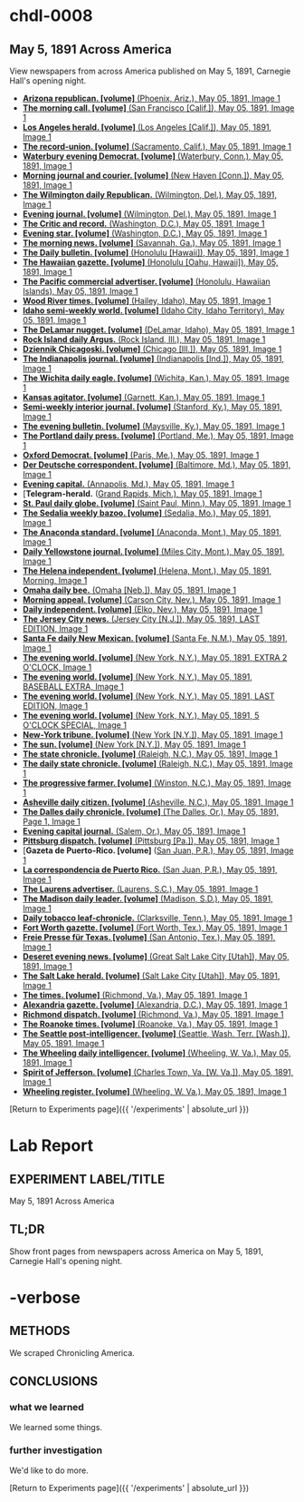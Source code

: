# chdl-0008

## May 5, 1891 Across America

View newspapers from across America published on May 5, 1891, Carnegie Hall's opening night.

*   [**Arizona republican. [volume]** (Phoenix, Ariz.), May 05, 1891, Image 1](https://chroniclingamerica.loc.gov/lccn/sn84020558/1891-05-05/ed-1/seq-1/;words=[]?date1=05%2F05%2F1891&date2=05%2F05%2F1891&searchType=advanced&language=&sequence=1&proxdistance=5&rows=50&ortext=&proxtext=&phrasetext=&andtext=&dateFilterType=range&index=0)
*   [**The morning call. [volume]** (San Francisco [Calif.]), May 05, 1891, Image 1](https://chroniclingamerica.loc.gov/lccn/sn94052989/1891-05-05/ed-1/seq-1/;words=[]?date1=05%2F05%2F1891&date2=05%2F05%2F1891&searchType=advanced&language=&sequence=1&proxdistance=5&rows=50&ortext=&proxtext=&phrasetext=&andtext=&dateFilterType=range&index=1)
*   [**Los Angeles herald. [volume]** (Los Angeles [Calif.]), May 05, 1891, Image 1](https://chroniclingamerica.loc.gov/lccn/sn84025968/1891-05-05/ed-1/seq-1/;words=[]?date1=05%2F05%2F1891&date2=05%2F05%2F1891&searchType=advanced&language=&sequence=1&proxdistance=5&rows=50&ortext=&proxtext=&phrasetext=&andtext=&dateFilterType=range&index=2)
*   [**The record-union. [volume]** (Sacramento, Calif.), May 05, 1891, Image 1](https://chroniclingamerica.loc.gov/lccn/sn82015104/1891-05-05/ed-1/seq-1/;words=[]?date1=05%2F05%2F1891&date2=05%2F05%2F1891&searchType=advanced&language=&sequence=1&proxdistance=5&rows=50&ortext=&proxtext=&phrasetext=&andtext=&dateFilterType=range&index=3)
*   [**Waterbury evening Democrat. [volume]** (Waterbury, Conn.), May 05, 1891, Image 1](https://chroniclingamerica.loc.gov/lccn/sn94053256/1891-05-05/ed-1/seq-1/;words=[]?date1=05%2F05%2F1891&date2=05%2F05%2F1891&searchType=advanced&language=&sequence=1&proxdistance=5&rows=50&ortext=&proxtext=&phrasetext=&andtext=&dateFilterType=range&index=4)
*   [**Morning journal and courier. [volume]** (New Haven [Conn.]), May 05, 1891, Image 1](https://chroniclingamerica.loc.gov/lccn/sn82015483/1891-05-05/ed-1/seq-1/;words=[]?date1=05%2F05%2F1891&date2=05%2F05%2F1891&searchType=advanced&language=&sequence=1&proxdistance=5&rows=50&ortext=&proxtext=&phrasetext=&andtext=&dateFilterType=range&index=5)
*   [**The Wilmington daily Republican.** (Wilmington, Del.), May 05, 1891, Image 1](https://chroniclingamerica.loc.gov/lccn/sn88053055/1891-05-05/ed-1/seq-1/;words=[]?date1=05%2F05%2F1891&date2=05%2F05%2F1891&searchType=advanced&language=&sequence=1&proxdistance=5&rows=50&ortext=&proxtext=&phrasetext=&andtext=&dateFilterType=range&index=6)
*   [**Evening journal. [volume]** (Wilmington, Del.), May 05, 1891, Image 1](https://chroniclingamerica.loc.gov/lccn/sn85042354/1891-05-05/ed-1/seq-1/;words=[]?date1=05%2F05%2F1891&date2=05%2F05%2F1891&searchType=advanced&language=&sequence=1&proxdistance=5&rows=50&ortext=&proxtext=&phrasetext=&andtext=&dateFilterType=range&index=7)
*   [**The Critic and record.** (Washington, D.C.), May 05, 1891, Image 1](https://chroniclingamerica.loc.gov/lccn/sn87062228/1891-05-05/ed-1/seq-1/;words=[]?date1=05%2F05%2F1891&date2=05%2F05%2F1891&searchType=advanced&language=&sequence=1&proxdistance=5&rows=50&ortext=&proxtext=&phrasetext=&andtext=&dateFilterType=range&index=8)
*   [**Evening star. [volume]** (Washington, D.C.), May 05, 1891, Image 1](https://chroniclingamerica.loc.gov/lccn/sn83045462/1891-05-05/ed-1/seq-1/;words=[]?date1=05%2F05%2F1891&date2=05%2F05%2F1891&searchType=advanced&language=&sequence=1&proxdistance=5&rows=50&ortext=&proxtext=&phrasetext=&andtext=&dateFilterType=range&index=9)
*   [**The morning news. [volume]** (Savannah, Ga.), May 05, 1891, Image 1](https://chroniclingamerica.loc.gov/lccn/sn86063034/1891-05-05/ed-1/seq-1/;words=[]?date1=05%2F05%2F1891&date2=05%2F05%2F1891&searchType=advanced&language=&sequence=1&proxdistance=5&rows=50&ortext=&proxtext=&phrasetext=&andtext=&dateFilterType=range&index=10)
*   [**The Daily bulletin. [volume]** (Honolulu [Hawaii]), May 05, 1891, Image 1](https://chroniclingamerica.loc.gov/lccn/sn82016412/1891-05-05/ed-1/seq-1/;words=[]?date1=05%2F05%2F1891&date2=05%2F05%2F1891&searchType=advanced&language=&sequence=1&proxdistance=5&rows=50&ortext=&proxtext=&phrasetext=&andtext=&dateFilterType=range&index=11)
*   [**The Hawaiian gazette. [volume]** (Honolulu [Oahu, Hawaii]), May 05, 1891, Image 1](https://chroniclingamerica.loc.gov/lccn/sn83025121/1891-05-05/ed-1/seq-1/;words=[]?date1=05%2F05%2F1891&date2=05%2F05%2F1891&searchType=advanced&language=&sequence=1&proxdistance=5&rows=50&ortext=&proxtext=&phrasetext=&andtext=&dateFilterType=range&index=12)
*   [**The Pacific commercial advertiser. [volume]** (Honolulu, Hawaiian Islands), May 05, 1891, Image 1](https://chroniclingamerica.loc.gov/lccn/sn85047084/1891-05-05/ed-1/seq-1/;words=[]?date1=05%2F05%2F1891&date2=05%2F05%2F1891&searchType=advanced&language=&sequence=1&proxdistance=5&rows=50&ortext=&proxtext=&phrasetext=&andtext=&dateFilterType=range&index=13)
*   [**Wood River times. [volume]** (Hailey, Idaho), May 05, 1891, Image 1](https://chroniclingamerica.loc.gov/lccn/sn86091172/1891-05-05/ed-1/seq-1/;words=[]?date1=05%2F05%2F1891&date2=05%2F05%2F1891&searchType=advanced&language=&sequence=1&proxdistance=5&rows=50&ortext=&proxtext=&phrasetext=&andtext=&dateFilterType=range&index=14)
*   [**Idaho semi-weekly world. [volume]** (Idaho City, Idaho Territory), May 05, 1891, Image 1](https://chroniclingamerica.loc.gov/lccn/sn84022135/1891-05-05/ed-1/seq-1/;words=[]?date1=05%2F05%2F1891&date2=05%2F05%2F1891&searchType=advanced&language=&sequence=1&proxdistance=5&rows=50&ortext=&proxtext=&phrasetext=&andtext=&dateFilterType=range&index=15)
*   [**The DeLamar nugget. [volume]** (DeLamar, Idaho), May 05, 1891, Image 1](https://chroniclingamerica.loc.gov/lccn/sn86091142/1891-05-05/ed-1/seq-1/;words=[]?date1=05%2F05%2F1891&date2=05%2F05%2F1891&searchType=advanced&language=&sequence=1&proxdistance=5&rows=50&ortext=&proxtext=&phrasetext=&andtext=&dateFilterType=range&index=16)
*   [**Rock Island daily Argus.** (Rock Island, Ill.), May 05, 1891, Image 1](https://chroniclingamerica.loc.gov/lccn/sn92053945/1891-05-05/ed-1/seq-1/;words=[]?date1=05%2F05%2F1891&date2=05%2F05%2F1891&searchType=advanced&language=&sequence=1&proxdistance=5&rows=50&ortext=&proxtext=&phrasetext=&andtext=&dateFilterType=range&index=17)
*   [**Dziennik Chicagoski. [volume]** (Chicago [Ill.]), May 05, 1891, Image 1](https://chroniclingamerica.loc.gov/lccn/sn83045747/1891-05-05/ed-1/seq-1/;words=[]?date1=05%2F05%2F1891&date2=05%2F05%2F1891&searchType=advanced&language=&sequence=1&proxdistance=5&rows=50&ortext=&proxtext=&phrasetext=&andtext=&dateFilterType=range&index=18)
*   [**The Indianapolis journal. [volume]** (Indianapolis [Ind.]), May 05, 1891, Image 1](https://chroniclingamerica.loc.gov/lccn/sn82015679/1891-05-05/ed-1/seq-1/;words=[]?date1=05%2F05%2F1891&date2=05%2F05%2F1891&searchType=advanced&language=&sequence=1&proxdistance=5&rows=50&ortext=&proxtext=&phrasetext=&andtext=&dateFilterType=range&index=19)
*   [**The Wichita daily eagle. [volume]** (Wichita, Kan.), May 05, 1891, Image 1](https://chroniclingamerica.loc.gov/lccn/sn82014635/1891-05-05/ed-1/seq-1/;words=[]?date1=05%2F05%2F1891&date2=05%2F05%2F1891&searchType=advanced&language=&sequence=1&proxdistance=5&rows=50&ortext=&proxtext=&phrasetext=&andtext=&dateFilterType=range&index=20)
*   [**Kansas agitator. [volume]** (Garnett, Kan.), May 05, 1891, Image 1](https://chroniclingamerica.loc.gov/lccn/sn83040052/1891-05-05/ed-1/seq-1/;words=[]?date1=05%2F05%2F1891&date2=05%2F05%2F1891&searchType=advanced&language=&sequence=1&proxdistance=5&rows=50&ortext=&proxtext=&phrasetext=&andtext=&dateFilterType=range&index=21)
*   [**Semi-weekly interior journal. [volume]** (Stanford, Ky.), May 05, 1891, Image 1](https://chroniclingamerica.loc.gov/lccn/sn85052020/1891-05-05/ed-1/seq-1/;words=[]?date1=05%2F05%2F1891&date2=05%2F05%2F1891&searchType=advanced&language=&sequence=1&proxdistance=5&rows=50&ortext=&proxtext=&phrasetext=&andtext=&dateFilterType=range&index=22)
*   [**The evening bulletin. [volume]** (Maysville, Ky.), May 05, 1891, Image 1](https://chroniclingamerica.loc.gov/lccn/sn87060190/1891-05-05/ed-1/seq-1/;words=[]?date1=05%2F05%2F1891&date2=05%2F05%2F1891&searchType=advanced&language=&sequence=1&proxdistance=5&rows=50&ortext=&proxtext=&phrasetext=&andtext=&dateFilterType=range&index=23)
*   [**The Portland daily press. [volume]** (Portland, Me.), May 05, 1891, Image 1](https://chroniclingamerica.loc.gov/lccn/sn83016025/1891-05-05/ed-1/seq-1/;words=[]?date1=05%2F05%2F1891&date2=05%2F05%2F1891&searchType=advanced&language=&sequence=1&proxdistance=5&rows=50&ortext=&proxtext=&phrasetext=&andtext=&dateFilterType=range&index=24)
*   [**Oxford Democrat. [volume]** (Paris, Me.), May 05, 1891, Image 1](https://chroniclingamerica.loc.gov/lccn/sn83009653/1891-05-05/ed-1/seq-1/;words=[]?date1=05%2F05%2F1891&date2=05%2F05%2F1891&searchType=advanced&language=&sequence=1&proxdistance=5&rows=50&ortext=&proxtext=&phrasetext=&andtext=&dateFilterType=range&index=25)
*   [**Der Deutsche correspondent. [volume]** (Baltimore, Md.), May 05, 1891, Image 1](https://chroniclingamerica.loc.gov/lccn/sn83045081/1891-05-05/ed-1/seq-1/;words=[]?date1=05%2F05%2F1891&date2=05%2F05%2F1891&searchType=advanced&language=&sequence=1&proxdistance=5&rows=50&ortext=&proxtext=&phrasetext=&andtext=&dateFilterType=range&index=26)
*   [**Evening capital.** (Annapolis, Md.), May 05, 1891, Image 1](https://chroniclingamerica.loc.gov/lccn/sn88065721/1891-05-05/ed-1/seq-1/;words=[]?date1=05%2F05%2F1891&date2=05%2F05%2F1891&searchType=advanced&language=&sequence=1&proxdistance=5&rows=50&ortext=&proxtext=&phrasetext=&andtext=&dateFilterType=range&index=27)
*   [**Telegram-herald.** ([Grand Rapids, Mich.), May 05, 1891, Image 1](https://chroniclingamerica.loc.gov/lccn/sn98066392/1891-05-05/ed-1/seq-1/;words=[]?date1=05%2F05%2F1891&date2=05%2F05%2F1891&searchType=advanced&language=&sequence=1&proxdistance=5&rows=50&ortext=&proxtext=&phrasetext=&andtext=&dateFilterType=range&index=28)
*   [**St. Paul daily globe. [volume]** (Saint Paul, Minn.), May 05, 1891, Image 1](https://chroniclingamerica.loc.gov/lccn/sn90059522/1891-05-05/ed-1/seq-1/;words=[]?date1=05%2F05%2F1891&date2=05%2F05%2F1891&searchType=advanced&language=&sequence=1&proxdistance=5&rows=50&ortext=&proxtext=&phrasetext=&andtext=&dateFilterType=range&index=29)
*   [**The Sedalia weekly bazoo. [volume]** (Sedalia, Mo.), May 05, 1891, Image 1](https://chroniclingamerica.loc.gov/lccn/sn90061066/1891-05-05/ed-1/seq-1/;words=[]?date1=05%2F05%2F1891&date2=05%2F05%2F1891&searchType=advanced&language=&sequence=1&proxdistance=5&rows=50&ortext=&proxtext=&phrasetext=&andtext=&dateFilterType=range&index=30)
*   [**The Anaconda standard. [volume]** (Anaconda, Mont.), May 05, 1891, Image 1](https://chroniclingamerica.loc.gov/lccn/sn84036012/1891-05-05/ed-1/seq-1/;words=[]?date1=05%2F05%2F1891&date2=05%2F05%2F1891&searchType=advanced&language=&sequence=1&proxdistance=5&rows=50&ortext=&proxtext=&phrasetext=&andtext=&dateFilterType=range&index=31)
*   [**Daily Yellowstone journal. [volume]** (Miles City, Mont.), May 05, 1891, Image 1](https://chroniclingamerica.loc.gov/lccn/sn86075021/1891-05-05/ed-1/seq-1/;words=[]?date1=05%2F05%2F1891&date2=05%2F05%2F1891&searchType=advanced&language=&sequence=1&proxdistance=5&rows=50&ortext=&proxtext=&phrasetext=&andtext=&dateFilterType=range&index=32)
*   [**The Helena independent. [volume]** (Helena, Mont.), May 05, 1891, Morning, Image 1](https://chroniclingamerica.loc.gov/lccn/sn83025308/1891-05-05/ed-1/seq-1/;words=[]?date1=05%2F05%2F1891&date2=05%2F05%2F1891&searchType=advanced&language=&sequence=1&proxdistance=5&rows=50&ortext=&proxtext=&phrasetext=&andtext=&dateFilterType=range&index=33)
*   [**Omaha daily bee.** (Omaha [Neb.]), May 05, 1891, Image 1](https://chroniclingamerica.loc.gov/lccn/sn99021999/1891-05-05/ed-1/seq-1/;words=[]?date1=05%2F05%2F1891&date2=05%2F05%2F1891&searchType=advanced&language=&sequence=1&proxdistance=5&rows=50&ortext=&proxtext=&phrasetext=&andtext=&dateFilterType=range&index=34)
*   [**Morning appeal. [volume]** (Carson City, Nev.), May 05, 1891, Image 1](https://chroniclingamerica.loc.gov/lccn/sn86076999/1891-05-05/ed-1/seq-1/;words=[]?date1=05%2F05%2F1891&date2=05%2F05%2F1891&searchType=advanced&language=&sequence=1&proxdistance=5&rows=50&ortext=&proxtext=&phrasetext=&andtext=&dateFilterType=range&index=35)
*   [**Daily independent. [volume]** (Elko, Nev.), May 05, 1891, Image 1](https://chroniclingamerica.loc.gov/lccn/sn84020355/1891-05-05/ed-1/seq-1/;words=[]?date1=05%2F05%2F1891&date2=05%2F05%2F1891&searchType=advanced&language=&sequence=1&proxdistance=5&rows=50&ortext=&proxtext=&phrasetext=&andtext=&dateFilterType=range&index=36)
*   [**The Jersey City news.** (Jersey City [N.J.]), May 05, 1891, LAST EDITION, Image 1](https://chroniclingamerica.loc.gov/lccn/sn87068097/1891-05-05/ed-1/seq-1/;words=[]?date1=05%2F05%2F1891&date2=05%2F05%2F1891&searchType=advanced&language=&sequence=1&proxdistance=5&rows=50&ortext=&proxtext=&phrasetext=&andtext=&dateFilterType=range&index=37)
*   [**Santa Fe daily New Mexican. [volume]** (Santa Fe, N.M.), May 05, 1891, Image 1](https://chroniclingamerica.loc.gov/lccn/sn84020631/1891-05-05/ed-1/seq-1/;words=[]?date1=05%2F05%2F1891&date2=05%2F05%2F1891&searchType=advanced&language=&sequence=1&proxdistance=5&rows=50&ortext=&proxtext=&phrasetext=&andtext=&dateFilterType=range&index=38)
*   [**The evening world. [volume]** (New York, N.Y.), May 05, 1891, EXTRA 2 O'CLOCK, Image 1](https://chroniclingamerica.loc.gov/lccn/sn83030193/1891-05-05/ed-1/seq-1/;words=[]?date1=05%2F05%2F1891&date2=05%2F05%2F1891&searchType=advanced&language=&sequence=1&proxdistance=5&rows=50&ortext=&proxtext=&phrasetext=&andtext=&dateFilterType=range&index=39)
*   [**The evening world. [volume]** (New York, N.Y.), May 05, 1891, BASEBALL EXTRA, Image 1](https://chroniclingamerica.loc.gov/lccn/sn83030193/1891-05-05/ed-4/seq-1/;words=[]?date1=05%2F05%2F1891&date2=05%2F05%2F1891&searchType=advanced&language=&sequence=1&proxdistance=5&rows=50&ortext=&proxtext=&phrasetext=&andtext=&dateFilterType=range&index=40)
*   [**The evening world. [volume]** (New York, N.Y.), May 05, 1891, LAST EDITION, Image 1](https://chroniclingamerica.loc.gov/lccn/sn83030193/1891-05-05/ed-2/seq-1/;words=[]?date1=05%2F05%2F1891&date2=05%2F05%2F1891&searchType=advanced&language=&sequence=1&proxdistance=5&rows=50&ortext=&proxtext=&phrasetext=&andtext=&dateFilterType=range&index=41)
*   [**The evening world. [volume]** (New York, N.Y.), May 05, 1891, 5 O'CLOCK SPECIAL, Image 1](https://chroniclingamerica.loc.gov/lccn/sn83030193/1891-05-05/ed-3/seq-1/;words=[]?date1=05%2F05%2F1891&date2=05%2F05%2F1891&searchType=advanced&language=&sequence=1&proxdistance=5&rows=50&ortext=&proxtext=&phrasetext=&andtext=&dateFilterType=range&index=42)
*   [**New-York tribune. [volume]** (New York [N.Y.]), May 05, 1891, Image 1](https://chroniclingamerica.loc.gov/lccn/sn83030214/1891-05-05/ed-1/seq-1/;words=[]?date1=05%2F05%2F1891&date2=05%2F05%2F1891&searchType=advanced&language=&sequence=1&proxdistance=5&rows=50&ortext=&proxtext=&phrasetext=&andtext=&dateFilterType=range&index=43)
*   [**The sun. [volume]** (New York [N.Y.]), May 05, 1891, Image 1](https://chroniclingamerica.loc.gov/lccn/sn83030272/1891-05-05/ed-1/seq-1/;words=[]?date1=05%2F05%2F1891&date2=05%2F05%2F1891&searchType=advanced&language=&sequence=1&proxdistance=5&rows=50&ortext=&proxtext=&phrasetext=&andtext=&dateFilterType=range&index=44)
*   [**The state chronicle. [volume]** (Raleigh, N.C.), May 05, 1891, Image 1](https://chroniclingamerica.loc.gov/lccn/sn91090200/1891-05-05/ed-1/seq-1/;words=[]?date1=05%2F05%2F1891&date2=05%2F05%2F1891&searchType=advanced&language=&sequence=1&proxdistance=5&rows=50&ortext=&proxtext=&phrasetext=&andtext=&dateFilterType=range&index=45)
*   [**The daily state chronicle. [volume]** (Raleigh, N.C.), May 05, 1891, Image 1](https://chroniclingamerica.loc.gov/lccn/sn92072977/1891-05-05/ed-1/seq-1/;words=[]?date1=05%2F05%2F1891&date2=05%2F05%2F1891&searchType=advanced&language=&sequence=1&proxdistance=5&rows=50&ortext=&proxtext=&phrasetext=&andtext=&dateFilterType=range&index=46)
*   [**The progressive farmer. [volume]** (Winston, N.C.), May 05, 1891, Image 1](https://chroniclingamerica.loc.gov/lccn/sn92073049/1891-05-05/ed-1/seq-1/;words=[]?date1=05%2F05%2F1891&date2=05%2F05%2F1891&searchType=advanced&language=&sequence=1&proxdistance=5&rows=50&ortext=&proxtext=&phrasetext=&andtext=&dateFilterType=range&index=47)
*   [**Asheville daily citizen. [volume]** (Asheville, N.C.), May 05, 1891, Image 1](https://chroniclingamerica.loc.gov/lccn/sn91068076/1891-05-05/ed-1/seq-1/;words=[]?date1=05%2F05%2F1891&date2=05%2F05%2F1891&searchType=advanced&language=&sequence=1&proxdistance=5&rows=50&ortext=&proxtext=&phrasetext=&andtext=&dateFilterType=range&index=48)
*   [**The Dalles daily chronicle. [volume]** (The Dalles, Or.), May 05, 1891, Page 1, Image 1](https://chroniclingamerica.loc.gov/lccn/sn85042448/1891-05-05/ed-1/seq-1/;words=[]?date1=05%2F05%2F1891&date2=05%2F05%2F1891&searchType=advanced&language=&sequence=1&proxdistance=5&rows=50&ortext=&proxtext=&phrasetext=&andtext=&dateFilterType=range&index=49)
*   [**Evening capital journal.** (Salem, Or.), May 05, 1891, Image 1](https://chroniclingamerica.loc.gov/lccn/sn99063952/1891-05-05/ed-1/seq-1/;words=[]?date1=05%2F05%2F1891&date2=05%2F05%2F1891&searchType=advanced&language=&sequence=1&proxdistance=5&rows=50&ortext=&proxtext=&phrasetext=&andtext=&dateFilterType=range&index=0)
*   [**Pittsburg dispatch. [volume]** (Pittsburg [Pa.]), May 05, 1891, Image 1](https://chroniclingamerica.loc.gov/lccn/sn84024546/1891-05-05/ed-1/seq-1/;words=[]?date1=05%2F05%2F1891&date2=05%2F05%2F1891&searchType=advanced&language=&sequence=1&proxdistance=5&rows=50&ortext=&proxtext=&phrasetext=&andtext=&dateFilterType=range&index=1)
*   [**Gazeta de Puerto-Rico. [volume]** ([San Juan, P.R.), May 05, 1891, Image 1](https://chroniclingamerica.loc.gov/lccn/2013201074/1891-05-05/ed-1/seq-1/;words=[]?date1=05%2F05%2F1891&date2=05%2F05%2F1891&searchType=advanced&language=&sequence=1&proxdistance=5&rows=50&ortext=&proxtext=&phrasetext=&andtext=&dateFilterType=range&index=2)
*   [**La correspondencia de Puerto Rico.** (San Juan, P.R.), May 05, 1891, Image 1](https://chroniclingamerica.loc.gov/lccn/sn91099747/1891-05-05/ed-1/seq-1/;words=[]?date1=05%2F05%2F1891&date2=05%2F05%2F1891&searchType=advanced&language=&sequence=1&proxdistance=5&rows=50&ortext=&proxtext=&phrasetext=&andtext=&dateFilterType=range&index=3)
*   [**The Laurens advertiser.** (Laurens, S.C.), May 05, 1891, Image 1](https://chroniclingamerica.loc.gov/lccn/sn93067760/1891-05-05/ed-1/seq-1/;words=[]?date1=05%2F05%2F1891&date2=05%2F05%2F1891&searchType=advanced&language=&sequence=1&proxdistance=5&rows=50&ortext=&proxtext=&phrasetext=&andtext=&dateFilterType=range&index=4)
*   [**The Madison daily leader. [volume]** (Madison, S.D.), May 05, 1891, Image 1](https://chroniclingamerica.loc.gov/lccn/sn99062034/1891-05-05/ed-1/seq-1/;words=[]?date1=05%2F05%2F1891&date2=05%2F05%2F1891&searchType=advanced&language=&sequence=1&proxdistance=5&rows=50&ortext=&proxtext=&phrasetext=&andtext=&dateFilterType=range&index=5)
*   [**Daily tobacco leaf-chronicle.** (Clarksville, Tenn.), May 05, 1891, Image 1](https://chroniclingamerica.loc.gov/lccn/sn88061072/1891-05-05/ed-1/seq-1/;words=[]?date1=05%2F05%2F1891&date2=05%2F05%2F1891&searchType=advanced&language=&sequence=1&proxdistance=5&rows=50&ortext=&proxtext=&phrasetext=&andtext=&dateFilterType=range&index=6)
*   [**Fort Worth gazette. [volume]** (Fort Worth, Tex.), May 05, 1891, Image 1](https://chroniclingamerica.loc.gov/lccn/sn86071158/1891-05-05/ed-1/seq-1/;words=[]?date1=05%2F05%2F1891&date2=05%2F05%2F1891&searchType=advanced&language=&sequence=1&proxdistance=5&rows=50&ortext=&proxtext=&phrasetext=&andtext=&dateFilterType=range&index=7)
*   [**Freie Presse für Texas. [volume]** (San Antonio, Tex.), May 05, 1891, Image 1](https://chroniclingamerica.loc.gov/lccn/sn83045227/1891-05-05/ed-1/seq-1/;words=[]?date1=05%2F05%2F1891&date2=05%2F05%2F1891&searchType=advanced&language=&sequence=1&proxdistance=5&rows=50&ortext=&proxtext=&phrasetext=&andtext=&dateFilterType=range&index=8)
*   [**Deseret evening news. [volume]** (Great Salt Lake City [Utah]), May 05, 1891, Image 1](https://chroniclingamerica.loc.gov/lccn/sn83045555/1891-05-05/ed-1/seq-1/;words=[]?date1=05%2F05%2F1891&date2=05%2F05%2F1891&searchType=advanced&language=&sequence=1&proxdistance=5&rows=50&ortext=&proxtext=&phrasetext=&andtext=&dateFilterType=range&index=9)
*   [**The Salt Lake herald. [volume]** (Salt Lake City [Utah]), May 05, 1891, Image 1](https://chroniclingamerica.loc.gov/lccn/sn85058130/1891-05-05/ed-1/seq-1/;words=[]?date1=05%2F05%2F1891&date2=05%2F05%2F1891&searchType=advanced&language=&sequence=1&proxdistance=5&rows=50&ortext=&proxtext=&phrasetext=&andtext=&dateFilterType=range&index=10)
*   [**The times. [volume]** (Richmond, Va.), May 05, 1891, Image 1](https://chroniclingamerica.loc.gov/lccn/sn85034438/1891-05-05/ed-1/seq-1/;words=[]?date1=05%2F05%2F1891&date2=05%2F05%2F1891&searchType=advanced&language=&sequence=1&proxdistance=5&rows=50&ortext=&proxtext=&phrasetext=&andtext=&dateFilterType=range&index=11)
*   [**Alexandria gazette. [volume]** (Alexandria, D.C.), May 05, 1891, Image 1](https://chroniclingamerica.loc.gov/lccn/sn85025007/1891-05-05/ed-1/seq-1/;words=[]?date1=05%2F05%2F1891&date2=05%2F05%2F1891&searchType=advanced&language=&sequence=1&proxdistance=5&rows=50&ortext=&proxtext=&phrasetext=&andtext=&dateFilterType=range&index=12)
*   [**Richmond dispatch. [volume]** (Richmond, Va.), May 05, 1891, Image 1](https://chroniclingamerica.loc.gov/lccn/sn85038614/1891-05-05/ed-1/seq-1/;words=[]?date1=05%2F05%2F1891&date2=05%2F05%2F1891&searchType=advanced&language=&sequence=1&proxdistance=5&rows=50&ortext=&proxtext=&phrasetext=&andtext=&dateFilterType=range&index=13)
*   [**The Roanoke times. [volume]** (Roanoke, Va.), May 05, 1891, Image 1](https://chroniclingamerica.loc.gov/lccn/sn86071868/1891-05-05/ed-1/seq-1/;words=[]?date1=05%2F05%2F1891&date2=05%2F05%2F1891&searchType=advanced&language=&sequence=1&proxdistance=5&rows=50&ortext=&proxtext=&phrasetext=&andtext=&dateFilterType=range&index=14)
*   [**The Seattle post-intelligencer. [volume]** (Seattle, Wash. Terr. [Wash.]), May 05, 1891, Image 1](https://chroniclingamerica.loc.gov/lccn/sn83045604/1891-05-05/ed-1/seq-1/;words=[]?date1=05%2F05%2F1891&date2=05%2F05%2F1891&searchType=advanced&language=&sequence=1&proxdistance=5&rows=50&ortext=&proxtext=&phrasetext=&andtext=&dateFilterType=range&index=15)
*   [**The Wheeling daily intelligencer. [volume]** (Wheeling, W. Va.), May 05, 1891, Image 1](https://chroniclingamerica.loc.gov/lccn/sn84026844/1891-05-05/ed-1/seq-1/;words=[]?date1=05%2F05%2F1891&date2=05%2F05%2F1891&searchType=advanced&language=&sequence=1&proxdistance=5&rows=50&ortext=&proxtext=&phrasetext=&andtext=&dateFilterType=range&index=16)
*   [**Spirit of Jefferson. [volume]** (Charles Town, Va. [W. Va.]), May 05, 1891, Image 1](https://chroniclingamerica.loc.gov/lccn/sn84026788/1891-05-05/ed-1/seq-1/;words=[]?date1=05%2F05%2F1891&date2=05%2F05%2F1891&searchType=advanced&language=&sequence=1&proxdistance=5&rows=50&ortext=&proxtext=&phrasetext=&andtext=&dateFilterType=range&index=17)
*   [**Wheeling register. [volume]** (Wheeling, W. Va.), May 05, 1891, Image 1](https://chroniclingamerica.loc.gov/lccn/sn86092518/1891-05-05/ed-1/seq-1/;words=[]?date1=05%2F05%2F1891&date2=05%2F05%2F1891&searchType=advanced&language=&sequence=1&proxdistance=5&rows=50&ortext=&proxtext=&phrasetext=&andtext=&dateFilterType=range&index=18)

[Return to Experiments page]({{ '/experiments' | absolute_url }})

# Lab Report

## EXPERIMENT LABEL/TITLE
May 5, 1891 Across America

## TL;DR
Show front pages from newspapers across America on May 5, 1891, Carnegie Hall's opening night.

# -verbose

## METHODS
We scraped Chronicling America.


## CONCLUSIONS
### what we learned
We learned some things.

### further investigation 
We'd like to do more.


[Return to Experiments page]({{ '/experiments' | absolute_url }})
